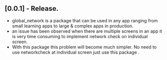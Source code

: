 ## [0.0.1] - Release.

- global_network is a package that can be used in any app ranging from small learning apps to large & complex apps in production.
- an issue has been observed when there are multiple screens in an app it is very time consuming to implement network check on individual screen.
- With this package this problem will become much simpler. No need to use networkcheck at individual screen just use this package .
